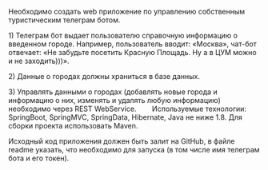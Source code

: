 <p>Необходимо создать web приложение по управлению собственным туристическим телеграм ботом.</p>
 <p>1) Телеграм бот выдает пользователю справочную информацию о введенном городе. Например, пользователь вводит: «Москва», чат-бот отвечает: «Не забудьте посетить Красную Площадь. Ну а в ЦУМ можно и не заходить)))».</p>
<p>2) Данные о городах должны храниться в базе данных.</p>
<p>3) Управлять данными о городах (добавлять новые города и информацию о них, изменять и удалять любую информацию) необходимо через REST WebService.                        Используемые технологии: SpringBoot, SpringMVC, SpringData, Hibernate, Java не ниже 1.8. Для сборки проекта использовать Maven.</p>
<p>Исходный код приложения должен быть залит на GitHub, в файле readme указать, что необходимо для запуска (в том числе имя телеграм бота и его токен).</p> 